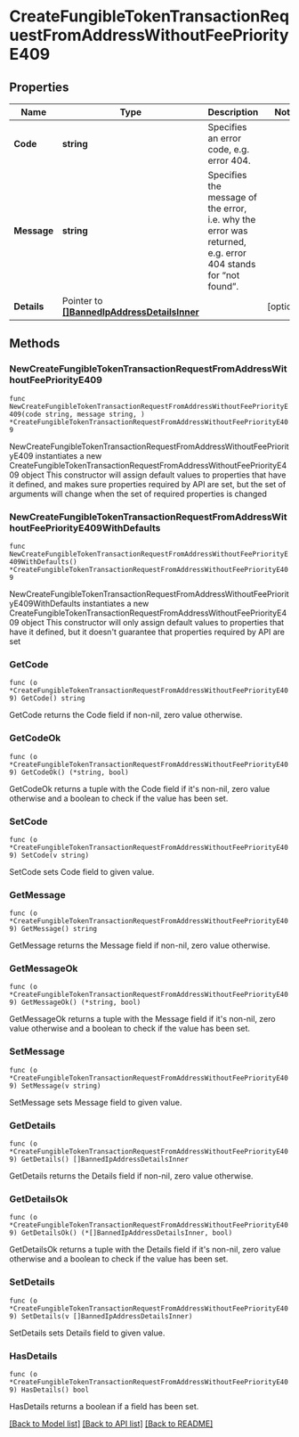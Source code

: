 # CreateFungibleTokenTransactionRequestFromAddressWithoutFeePriorityE409

## Properties

Name | Type | Description | Notes
------------ | ------------- | ------------- | -------------
**Code** | **string** | Specifies an error code, e.g. error 404. | 
**Message** | **string** | Specifies the message of the error, i.e. why the error was returned, e.g. error 404 stands for “not found”. | 
**Details** | Pointer to [**[]BannedIpAddressDetailsInner**](BannedIpAddressDetailsInner.md) |  | [optional] 

## Methods

### NewCreateFungibleTokenTransactionRequestFromAddressWithoutFeePriorityE409

`func NewCreateFungibleTokenTransactionRequestFromAddressWithoutFeePriorityE409(code string, message string, ) *CreateFungibleTokenTransactionRequestFromAddressWithoutFeePriorityE409`

NewCreateFungibleTokenTransactionRequestFromAddressWithoutFeePriorityE409 instantiates a new CreateFungibleTokenTransactionRequestFromAddressWithoutFeePriorityE409 object
This constructor will assign default values to properties that have it defined,
and makes sure properties required by API are set, but the set of arguments
will change when the set of required properties is changed

### NewCreateFungibleTokenTransactionRequestFromAddressWithoutFeePriorityE409WithDefaults

`func NewCreateFungibleTokenTransactionRequestFromAddressWithoutFeePriorityE409WithDefaults() *CreateFungibleTokenTransactionRequestFromAddressWithoutFeePriorityE409`

NewCreateFungibleTokenTransactionRequestFromAddressWithoutFeePriorityE409WithDefaults instantiates a new CreateFungibleTokenTransactionRequestFromAddressWithoutFeePriorityE409 object
This constructor will only assign default values to properties that have it defined,
but it doesn't guarantee that properties required by API are set

### GetCode

`func (o *CreateFungibleTokenTransactionRequestFromAddressWithoutFeePriorityE409) GetCode() string`

GetCode returns the Code field if non-nil, zero value otherwise.

### GetCodeOk

`func (o *CreateFungibleTokenTransactionRequestFromAddressWithoutFeePriorityE409) GetCodeOk() (*string, bool)`

GetCodeOk returns a tuple with the Code field if it's non-nil, zero value otherwise
and a boolean to check if the value has been set.

### SetCode

`func (o *CreateFungibleTokenTransactionRequestFromAddressWithoutFeePriorityE409) SetCode(v string)`

SetCode sets Code field to given value.


### GetMessage

`func (o *CreateFungibleTokenTransactionRequestFromAddressWithoutFeePriorityE409) GetMessage() string`

GetMessage returns the Message field if non-nil, zero value otherwise.

### GetMessageOk

`func (o *CreateFungibleTokenTransactionRequestFromAddressWithoutFeePriorityE409) GetMessageOk() (*string, bool)`

GetMessageOk returns a tuple with the Message field if it's non-nil, zero value otherwise
and a boolean to check if the value has been set.

### SetMessage

`func (o *CreateFungibleTokenTransactionRequestFromAddressWithoutFeePriorityE409) SetMessage(v string)`

SetMessage sets Message field to given value.


### GetDetails

`func (o *CreateFungibleTokenTransactionRequestFromAddressWithoutFeePriorityE409) GetDetails() []BannedIpAddressDetailsInner`

GetDetails returns the Details field if non-nil, zero value otherwise.

### GetDetailsOk

`func (o *CreateFungibleTokenTransactionRequestFromAddressWithoutFeePriorityE409) GetDetailsOk() (*[]BannedIpAddressDetailsInner, bool)`

GetDetailsOk returns a tuple with the Details field if it's non-nil, zero value otherwise
and a boolean to check if the value has been set.

### SetDetails

`func (o *CreateFungibleTokenTransactionRequestFromAddressWithoutFeePriorityE409) SetDetails(v []BannedIpAddressDetailsInner)`

SetDetails sets Details field to given value.

### HasDetails

`func (o *CreateFungibleTokenTransactionRequestFromAddressWithoutFeePriorityE409) HasDetails() bool`

HasDetails returns a boolean if a field has been set.


[[Back to Model list]](../README.md#documentation-for-models) [[Back to API list]](../README.md#documentation-for-api-endpoints) [[Back to README]](../README.md)


